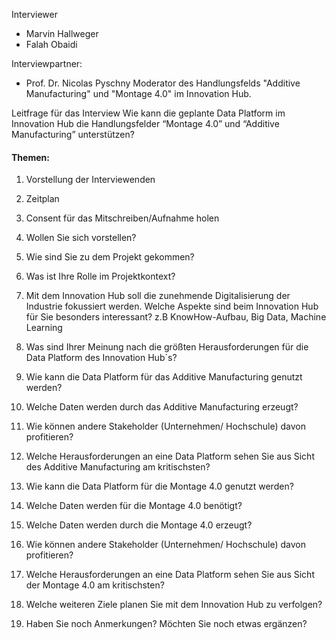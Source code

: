 
Interviewer
- Marvin Hallweger 
- Falah Obaidi 

Interviewpartner: 
- Prof. Dr. Nicolas Pyschny
Moderator des Handlungsfelds "Additive Manufacturing" und "Montage 4.0" im Innovation Hub.

Leitfrage für das Interview
Wie kann die geplante Data Platform im Innovation Hub die Handlungsfelder “Montage 4.0” und “Additive Manufacturing” unterstützen?

#### Themen:
1. Vorstellung der Interviewenden
2. Zeitplan 
3. Consent für das Mitschreiben/Aufnahme holen 
4. Wollen Sie sich vorstellen? 
5. Wie sind Sie zu dem Projekt gekommen?
6. Was ist Ihre Rolle im Projektkontext? 
7. Mit dem Innovation Hub soll die zunehmende Digitalisierung der Industrie fokussiert werden. Welche Aspekte sind beim Innovation Hub für Sie besonders interessant? z.B KnowHow-Aufbau, Big Data, Machine Learning
8. Was sind Ihrer Meinung nach die größten Herausforderungen für die Data Platform des Innovation Hub´s?
9. Wie kann die Data Platform für das Additive Manufacturing genutzt werden?
             
10. Welche Daten werden durch das Additive Manufacturing erzeugt?
11. Wie können andere Stakeholder (Unternehmen/ Hochschule) davon profitieren?
12. Welche Herausforderungen an eine Data Platform sehen Sie aus Sicht des Additive Manufacturing am kritischsten?
13. Wie kann die Data Platform für die Montage 4.0 genutzt werden?
14. Welche Daten werden für die Montage 4.0 benötigt? 
15. Welche Daten werden durch die Montage 4.0 erzeugt?
16. Wie können andere Stakeholder (Unternehmen/ Hochschule) davon profitieren?
17. Welche Herausforderungen an eine Data Platform sehen Sie aus Sicht der Montage 4.0 am kritischsten?
18. Welche weiteren Ziele planen Sie mit dem Innovation Hub zu verfolgen? 
19. Haben Sie noch Anmerkungen? Möchten Sie noch etwas ergänzen?  
